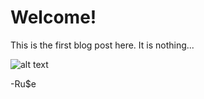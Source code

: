 # Welcome!

This is the first blog post here. It is nothing...

![alt text](https://cdn.ruse.tech/imgs/welcome/RuseCrewgreenV2.png)

-Ru$e
